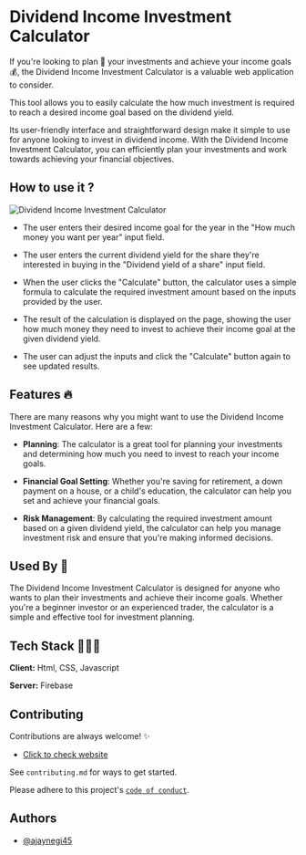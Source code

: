 
# Dividend Income Investment Calculator

If you're looking to plan 📆 your investments and achieve your income goals 💰, the Dividend Income Investment Calculator is a valuable web application to consider. 

This tool allows you to easily calculate the how much investment is required to reach a desired income goal based on the dividend yield. 

Its user-friendly interface and straightforward design make it simple to use for anyone looking to invest in dividend income. With the Dividend Income Investment Calculator, you can efficiently plan your investments and work towards achieving your financial objectives.
## How to use it ?

![Dividend Income Investment Calculator](https://github.com/ajaynegi45/Investment-Calculator/blob/main/img/tools.jpg?raw=true)

- The user enters their desired income goal for the year in the "How much money you want per year" input field.

- The user enters the current dividend yield for the share they're interested in buying in the "Dividend yield of a share" input field.

- When the user clicks the "Calculate" button, the calculator uses a simple formula to calculate the required investment amount based on the inputs provided by the user.

- The result of the calculation is displayed on the page, showing the user how much money they need to invest to achieve their income goal at the given dividend yield.

- The user can adjust the inputs and click the "Calculate" button again to see updated results.


## Features 🔥
There are many reasons why you might want to use the Dividend Income Investment Calculator. Here are a few:


- **Planning**: The calculator is a great tool for planning your investments and determining how much you need to invest to reach your income goals.

- **Financial Goal Setting**: Whether you're saving for retirement, a down payment on a house, or a child's education, the calculator can help you set and achieve your financial goals.

- **Risk Management**: By calculating the required investment amount based on a given dividend yield, the calculator can help you manage investment risk and ensure that you're making informed decisions.
## Used By 🤗
The Dividend Income Investment Calculator is designed for anyone who wants to plan their investments and achieve their income goals. Whether you're a beginner investor or an experienced trader, the calculator is a simple and effective tool for investment planning.
## Tech Stack 👨🏻‍💻

**Client:** Html, CSS, Javascript

**Server:** Firebase
## Contributing

Contributions are always welcome! ✨

- [Click to check website](https://tools-45.web.app/)

See `contributing.md` for ways to get started.

Please adhere to this project's [`code of conduct`](https://github.com/ajaynegi45/Investment-Calculator/blob/main/code_of_conduct.md).


## Authors

- [@ajaynegi45](https://github.com/ajaynegi45)
